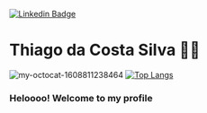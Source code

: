 [![Linkedin Badge](https://img.shields.io/badge/-Thiago%20Costa-324ccc?style=flat-square&logo=Linkedin&logoColor=white&link=https://www.linkedin.com/in/thiago-costa-a7a031123/)](https://www.linkedin.com/in/thiago-costa-a7a031123/)

# Thiago da Costa Silva :man_technologist:

                                        
![my-octocat-1608811238464](https://user-images.githubusercontent.com/64970716/103087705-26ff3500-45c7-11eb-86f8-303b139abe20.png) [![Top Langs](https://github-readme-stats.vercel.app/api/top-langs/?username=Alzurra&layout=compact)](https://github.com/anuraghazra/github-readme-stats) 


### Heloooo! Welcome to my profile
